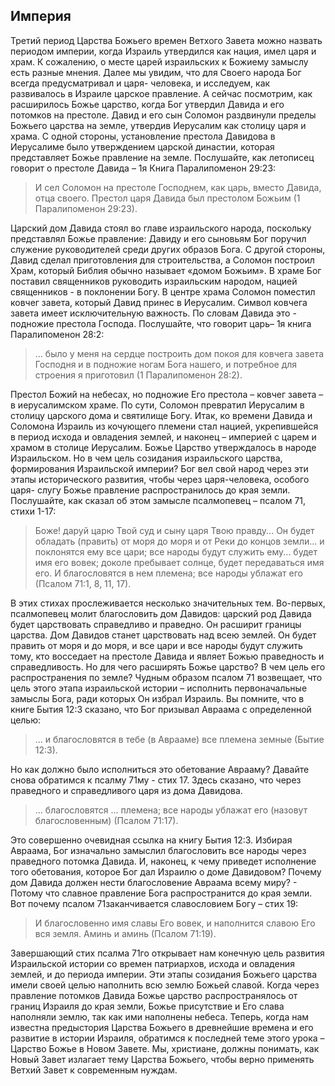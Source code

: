 ## Империя

Третий период Царства Божьего времен Ветхого Завета можно назвать периодом империи, когда Израиль утвердился как нация, имел царя и храм. К сожалению, о месте царей израильских к Божиему замыслу есть разные мнения. Далее мы увидим, что для Своего народа Бог всегда предусматривал и царя- человека, и исследуем, как развивалось в Израиле царское правление. А сейчас посмотрим, как расширилось Божье царство, когда Бог утвердил Давида и его потомков на престоле.
Давид и его сын Соломон раздвинули пределы Божьего царства на земле, утвердив Иерусалим как столицу царя и храма. С одной стороны, установление престола Давидова в Иерусалиме было утверждением царской династии, которая представляет Божье правление на земле. Послушайте, как летописец говорит о престоле Давида – 1я Книга Паралипоменон 29:23:

> И сел Соломон на престоле Господнем, как царь, вместо Давида, отца своего. Престол царя Давида был престолом Божьим (1 Паралипоменон 29:23).

Царский дом Давида стоял во главе израильского народа, поскольку представлял Божье правление: Давиду и его сыновьям Бог поручил служение руководителей среди других образов Бога.
С другой стороны, Давид сделал приготовления для строительства, а Соломон построил Храм, который Библия обычно называет «домом Божьим». В храме Бог поставил священников руководить израильским народом, нацией священников - в поклонении Богу.
В центре храма Соломон поместил ковчег завета, который Давид принес в Иерусалим. Символ ковчега завета имеет исключительную важность. По словам Давида это - подножие престола Господа. Послушайте, что говорит царь– 1я книга Паралипоменон 28:2:

>  ... было у меня на сердце построить дом покоя для ковчега завета Господня и в подножие ногам Бога нашего, и потребное для строения я приготовил (1 Паралипоменон 28:2).

Престол Божий на небесах, но подножие Его престола – ковчег завета – в иерусалимском храме. По сути, Соломон превратил Иерусалим в столицу царского дома и святилище Богу. Итак, ко времени Давида и Соломона Израиль из кочующего племени стал нацией, укрепившейся в период исхода и овладения землей, и наконец – империей с царем и храмом в столице Иерусалим. Божье Царство утверждалось в народе Израильском. Но в чем цель созидания израильского царства, формирования Израильской империи? Бог вел свой народ через эти этапы исторического развития, чтобы через царя-человека, особого царя- слугу Божье правление распространилось до края земли. Послушайте, как сказал об этом замысле псалмопевец – псалом 71, стихи 1-17:

> Боже! даруй царю Твой суд и сыну царя Твою правду... Он будет обладать (править) от моря до моря и от Реки до концов земли... и поклонятся ему все цари; все народы будут служить ему... будет имя его вовек; доколе пребывает солнце, будет передаваться имя его. И благословятся в нем племена; все народы ублажат его (Псалом 71:1, 8, 11, 17).

В этих стихах прослеживается несколько значительных тем. Во-первых, псалмопевец молит благословить дом Давидов: царский род Давида будет царствовать справедливо и праведно. Он расширит границы царства. Дом Давидов станет царствовать над всею землей. Он будет править от моря и до моря, и все цари и все народы будут служить тому, кто восседает на престоле Давида и являет Божью праведность и справедливость.
Но для чего расширять Божье царство? В чем цель его распространения по земле? Чудным образом псалом 71 возвещает, что цель этого этапа израильской истории – исполнить первоначальные замыслы Бога, ради которых Он избрал Израиль.
Вы помните, что в книге Бытия 12:3 сказано, что Бог призывал Авраама с определенной целью:

> ... и благословятся в тебе (в Аврааме) все племена земные (Бытие 12:3).

Но как должно было исполниться это обетование Аврааму? Давайте снова обратимся к псалму 71му - стих 17. Здесь сказано, что через праведного и справедливого царя из дома Давидова.

> ... благословятся ... племена; все народы ублажат его (назовут благословенным) (Псалом 71:17).

Это совершенно очевидная ссылка на книгу Бытия 12:3. Избирая Авраама, Бог изначально замыслил благословить все народы через праведного потомка Давида.
И, наконец, к чему приведет исполнение того обетования, которое Бог дал Израилю о доме Давидовом? Почему дом Давида должен нести благословение Авраама всему миру? - Потому что славное правление Бога распространится до края земли. Вот почему псалом 71заканчивается славословием Богу – стих 19:

> И благословенно имя славы Его вовек, и наполнится славою Его вся земля. Аминь и аминь (Псалом 71:19).

Завершающий стих псалма 71го открывает нам конечную цель развития Израильской истории со времен патриархов, исхода и овладения землей, и до периода империи. Эти этапы созидания Божьего царства имели своей целью наполнить всю землю Божьей славой. Когда через правление потомков Давида Божье царство распространялось от границ Израиля до края земли, Божье присутствие и Его слава наполняли землю, так как ими наполнены небеса.
Теперь, когда нам известна предыстория Царства Божьего в древнейшие времена и его развитие в истории Израиля, обратимся к последней теме этого урока – Царство Божье в Новом Завете. Мы, христиане, должны понимать, как Новый Завет излагает тему Царства Божьего, чтобы верно применять Ветхий Завет к современным нуждам.

